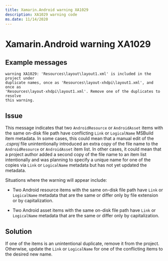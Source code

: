 ```yaml
---
title: Xamarin.Android warning XA1029
description: XA1029 warning code
ms.date: 11/14/2020
---
```

# Xamarin.Android warning XA1029

## Example messages

```
warning XA1029: 'Resources\layout\layout1.xml' is included in the project under
duplicate names, once as 'Resources\layout-xhdpi\layout1.xml', and once as
'Resources\layout-xhdpi\layout1.xml'. Remove one of the duplicates to resolve
this warning.
```

## Issue

This message indicates that two `AndroidResource` or `AndroidAsset` items with
the same on-disk file path have conflicting `Link` or `LogicalName` MSBuild item
metadata.  In some cases, this could mean that a manual edit of the _.csproj_
file unintentionally introduced an extra copy of the file name to the
`AndroidResource` or `AndroidAsset` item list.  In other cases, it could mean
that a project author added a second copy of the file name to an item list
intentionally and was planning to specify a unique name for one of the copies
via `Link` or `LogicalName` metadata but has not yet updated the metadata.

Situations where the warning will appear include:

- Two Android resource items with the same on-disk file path have `Link` or
  `LogicalName` metadata that are the same or differ only by file extension or
  by capitalization.

- Two Android asset items with the same on-disk file path have `Link` or
  `LogicalName` metadata that are the same or differ only by capitalization.

## Solution

If one of the items is an unintentional duplicate, remove it from the project.
Otherwise, update the `Link` or `LogicalName` for one of the conflicting items
to the desired new name.

